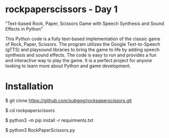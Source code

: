 # rockpaperscissors - Day 1
"Text-based Rock, Paper, Scissors Game with Speech Synthesis and Sound Effects in Python"

This Python code is a fully text-based implementation of the classic game of Rock, Paper, Scissors. The program utilizes the Google Text-to-Speech (gTTS) and playsound libraries to bring the game to life by adding speech synthesis and sound effects. The code is easy to run and provides a fun and interactive way to play the game. It is a perfect project for anyone looking to learn more about Python and game development.

# Installation

$ git clone https://github.com/subgqg/rockpaperscissors.git

$ cd rockpaperscissors

$ python3 -m pip install -r requirments.txt

$ python3 RockPaperScissors.py
